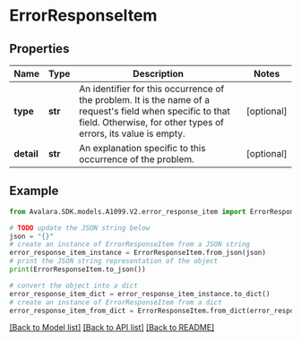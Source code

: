 # ErrorResponseItem


## Properties

Name | Type | Description | Notes
------------ | ------------- | ------------- | -------------
**type** | **str** | An identifier for this occurrence of the problem.  It is the name of a request&#39;s field when specific to that field.  Otherwise, for other types of errors, its value is empty. | [optional] 
**detail** | **str** | An explanation specific to this occurrence of the problem. | [optional] 

## Example

```python
from Avalara.SDK.models.A1099.V2.error_response_item import ErrorResponseItem

# TODO update the JSON string below
json = "{}"
# create an instance of ErrorResponseItem from a JSON string
error_response_item_instance = ErrorResponseItem.from_json(json)
# print the JSON string representation of the object
print(ErrorResponseItem.to_json())

# convert the object into a dict
error_response_item_dict = error_response_item_instance.to_dict()
# create an instance of ErrorResponseItem from a dict
error_response_item_from_dict = ErrorResponseItem.from_dict(error_response_item_dict)
```
[[Back to Model list]](../README.md#documentation-for-models) [[Back to API list]](../README.md#documentation-for-api-endpoints) [[Back to README]](../README.md)



